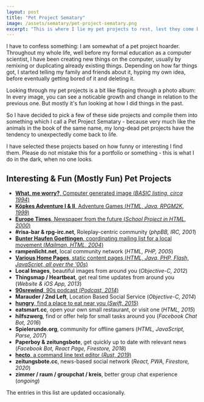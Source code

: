 ```yaml
---
layout: post
title: "Pet Project Sematary"
image: /assets/sematary/pet-project-sematary.png
excerpt: "This is where I lie my pet projects to rest, lest they come back to life and haunt me."
---
```

I have to confess something: I am somewhat of a pet project hoarder.
Throughout my whole life, well before my formal education as a computer scientist,
I have been creating new things on the computer, usually by remixing or duplicating 
already existing things. Depending on how far things got, I started telling my family and
friends about it, hyping my own idea, before eventually getting bored of it and deleting 
it.

Looking through my pet projects is a bit like flipping through a photo album: 
In every image, you can see a noticable growth and change in relation to the previous one.
But mostly it's fun looking at how I did things in the past.

So I have decided to pick a few of these side projects and compile them into something
which I call a Pet Project Sematary - because very much like the animals in the book
of the same name, my long-dead pet projects have the tendency to unexpectedly come 
back to life.

I have selected these projects based on how funny or interesting I find them.
Please do not mistake this for a portfolio or something - this is what I do in the
dark, when no one looks.

## Interesting & Fun (Mostly Fun) Pet Projects

* [**What, me worry?**, Computer generated image (*BASIC listing, circa 1994*)](/sematary/what-me-worry) 
* [**Köpkes Adventure I & II**, Adventure Games (*HTML, Java, RPGM2K,  1999*)](/sematary/koepkes-adventures)
* [**Europe Times**, Newspaper from the future (*School Project in HTML, 2000*)](/sematary/europe-times)
* **#risa-bar & rpg-irc.net**, Roleplay-centric community (*phpBB, IRC, 2001*)
* [**Bunter Haufen Goettingen**, coordinating mailing list for a local movement (*Mailman, HTML, 2004*)](/sematary/bunter-haufen)
* **rampenlicht.net**, local community network (*HTML, PHP, 2005*)
* [**Various Home Pages**, static content pages (*HTML, Java, PHP, Flash, JavaScript, all over the '00s*)](/sematary/static-pages)
* **Local Images**, beautiful images from around you (*Objective-C, 2012*)
* **Thingsmap / Heartbeat**, get real time updates from around you (*Website & iOS App, 2013*)
* [**90srewind**, 90s podcast (*Podcast, 2014*)](/sematary/90srewind)
* **Marauder / 2nd Left**, Location Based Social Service  (*Objective-C, 2014*) 
* [**hungry**, find a place to eat near you (*Swift,  2015*)](/sematary/hungry)
* **eatsmart.cc**, open your own small restaurant, or visit one (*HTML, 2015*)
* **hilfszwerg**, find or offer help for small tasks around you (*Facebook Chat Bot, 2016*) 
* **Spielerunde.org**, community for offline gamers (*HTML, JavaScript, Parse, 2017*)
* **Paperboy & zeitungsbote**, get quickly up to date with relevant news (*Facebook Bot, React Page, Firestore, 2018*)
* [**hecto**, a command line text editor (*Rust, 2019*)](/sematary/hecto)
* **zeitungsbote.cc**, news-based social network (*React, PWA, Firestore, 2020*)
* **zimmer / raum / groupchat / kreis**, better group chat experience (*ongoing*)

The entries in this list are updated occasionally.